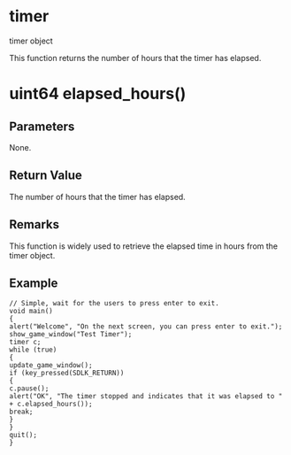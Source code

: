 # timer

timer object

  


This function returns the number of hours that the timer has elapsed.

# uint64 elapsed_hours()

## Parameters

None.

## Return Value

The number of hours that the timer has elapsed.

## Remarks

This function is widely used to retrieve the elapsed time in hours from the timer object.

## Example
    
    
    // Simple, wait for the users to press enter to exit.
    void main()
    {
    alert("Welcome", "On the next screen, you can press enter to exit.");
    show_game_window("Test Timer");
    timer c;
    while (true)
    {
    update_game_window();
    if (key_pressed(SDLK_RETURN))
    {
    c.pause();
    alert("OK", "The timer stopped and indicates that it was elapsed to " + c.elapsed_hours());
    break;
    }
    }
    quit();
    }
    
